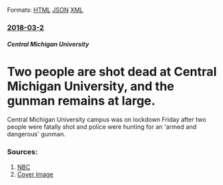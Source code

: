 
Formats: [HTML](/news/2018/03/2/two-people-are-shot-dead-at-central-michigan-university-and-the-gunman-remains-at-large.html)  [JSON](/news/2018/03/2/two-people-are-shot-dead-at-central-michigan-university-and-the-gunman-remains-at-large.json)  [XML](/news/2018/03/2/two-people-are-shot-dead-at-central-michigan-university-and-the-gunman-remains-at-large.xml)  

### [2018-03-2](/news/2018/03/2/index.md)

##### Central Michigan University
# Two people are shot dead at Central Michigan University, and the gunman remains at large. 

Central Michigan University campus was on lockdown Friday after two people were fatally shot and police were hunting for an &#x27;armed and dangerous&#x27; gunman.


### Sources:

1. [NBC](https://www.nbcnews.com/news/us-news/central-michigan-university-shooting-leaves-two-wounded-gunman-loose-n852611)
1. [Cover Image](https://media4.s-nbcnews.com/j/newscms/2018_09/2348106/180302-james-eric-davis-mn-1235_a259085fabe30d67d2a495eba3ca135a.nbcnews-fp-1200-630.jpg)
